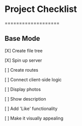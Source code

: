 # Project Checklist
===================

## Base Mode

[X] Create file tree

[X] Spin up server

[ ] Create routes

[ ] Connect client-side logic

[ ] Display photos

[ ] Show description

[ ] Add 'Like' functionality

[ ] Make it visually appealing